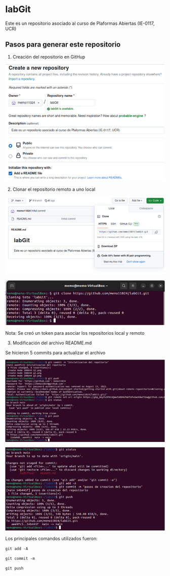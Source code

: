 # labGit
Este es un repositorio asociado al curso de Plaformas Abiertas (IE-0117, UCR)


## Pasos para generar este repositorio 

1. Creación del repositorio en GitHup

![](g1.png)

2. Clonar el repositorio remoto a uno local 

![](G2.png)

![](g3.png)

Nota: Se creó un token para asociar los repositorios local y remoto 

3. Modificación del archivo README.md

Se hicieron 5 commits para actualizar el archivo  

![](G4.png)

![](g5.png)

Los principales comandos utilizados fueron:

`git add -A`

`git commit -m`

`git push`